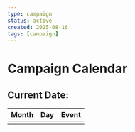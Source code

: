 ```yaml
---
type: campaign
status: active
created: 2025-08-16
tags: [campaign]
---
```


# Campaign Calendar

## Current Date: 

| Month | Day | Event |
|-------|-----|-------|
| | | |